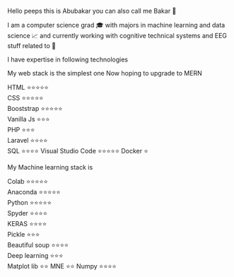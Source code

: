 Hello peeps this is Abubakar you can also call me Bakar 👋

I am a computer science grad 🎓 with majors in machine learning and data science 📈 and currently working with cognitive technical systems and EEG stuff related to 🧠

I have expertise in following technologies

My web stack is the simplest one Now hoping to upgrade to MERN                                         

HTML                ⭐⭐⭐⭐⭐                                                                     
CSS                 ⭐⭐⭐⭐⭐                                                                  
Booststrap          ⭐⭐⭐⭐⭐                                                                  
Vanilla Js          ⭐⭐⭐                                                                      
PHP                 ⭐⭐⭐                                                                   
Laravel             ⭐⭐⭐⭐                                                                    
SQL                 ⭐⭐⭐⭐
Visual Studio Code  ⭐⭐⭐⭐⭐
Docker              ⭐

My Machine learning stack is                                                                      

Colab               ⭐⭐⭐⭐⭐                                                                
Anaconda            ⭐⭐⭐⭐⭐                                                                
Python              ⭐⭐⭐⭐⭐                                                                
Spyder              ⭐⭐⭐⭐                                                                  
KERAS               ⭐⭐⭐⭐                                                                  
Pickle              ⭐⭐⭐                                                                   
Beautiful soup      ⭐⭐⭐⭐  
Deep learning       ⭐⭐⭐  
Matplot lib         ⭐⭐ 
MNE                 ⭐⭐ 
Numpy               ⭐⭐⭐⭐



